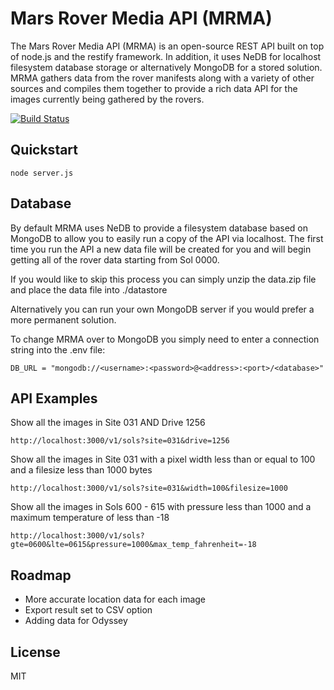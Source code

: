 Mars Rover Media API (MRMA)
====================

The Mars Rover Media API (MRMA) is an open-source REST API built on top of node.js and the restify framework. In addition, it uses NeDB for localhost filesystem database storage or alternatively MongoDB for a stored solution. MRMA gathers data from the rover manifests along with a variety of other sources and compiles them together to provide a rich data API for the images currently being gathered by the rovers.

[![Build Status](https://travis-ci.org/isfinite/mars-rover-media-api.png)](https://travis-ci.org/isfinite/mars-rover-media-api)

## Quickstart
	
	node server.js
	
## Database

By default MRMA uses NeDB to provide a filesystem database based on MongoDB to allow you to easily run a copy of the API via localhost. The first time you run the API a new data file will be created for you and will begin getting all of the rover data starting from Sol 0000.

If you would like to skip this process you can simply unzip the data.zip file and place the data file into ./datastore

Alternatively you can run your own MongoDB server if you would prefer a more permanent solution.

To change MRMA over to MongoDB you simply need to enter a connection string into the .env file:

	DB_URL = "mongodb://<username>:<password>@<address>:<port>/<database>"

## API Examples

Show all the images in Site 031 AND Drive 1256

	http://localhost:3000/v1/sols?site=031&drive=1256

Show all the images in Site 031 with a pixel width less than or equal to 100 and a filesize less than 1000 bytes

	http://localhost:3000/v1/sols?site=031&width=100&filesize=1000

Show all the images in Sols 600 - 615 with pressure less than 1000 and a maximum temperature of less than -18

	http://localhost:3000/v1/sols?gte=0600&lte=0615&pressure=1000&max_temp_fahrenheit=-18
	
## Roadmap

* More accurate location data for each image
* Export result set to CSV option
* Adding data for Odyssey

## License

MIT
